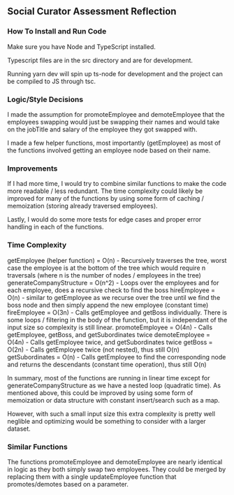 ## Social Curator Assessment Reflection

### How To Install and Run Code

Make sure you have Node and TypeScript installed.

Typescript files are in the src directory and are for development.

Running yarn dev will spin up ts-node for development and the project can be compiled to JS through tsc.

### Logic/Style Decisions

I made the assumption for promoteEmployee and demoteEmployee that the employees swapping would just be swapping their names and would take on the jobTitle and salary of the employee they got swapped with.

I made a few helper functions, most importantly (getEmployee) as most of the functions involved getting an employee node based on their name.

### Improvements

If I had more time, I would try to combine similar functions to make the code more readable / less redundant. The time complexity could likely be improved for many of the functions by using some form of caching / memoization (storing already traversed employees). 

Lastly, I would do some more tests for edge cases and proper error handling in each of the functions.

### Time Complexity

getEmployee (helper function) = O(n) - Recursively traverses the tree, worst case the employee is at the bottom of the tree which would require n traversals (where n is the number of nodes / employees in the tree)
generateCompanyStructure = O(n^2) - Loops over the employees and for each employee, does a recursive check to find the boss
hireEmployee = O(n) - similar to getEmployee as we recurse over the tree until we find the boss node and then simply append the new employee (constant time) 
fireEmployee = O(3n) - Calls getEmployee and getBoss individually. There is some loops / filtering in the body of the function, but it is independant of the input size so complexity is still linear.
promoteEmployee = O(4n) - Calls getEmployee, getBoss, and getSubordinates twice
demoteEmployee = O(4n) - Calls getEmployee twice, and getSubordinates twice
getBoss = O(2n) - Calls getEmployee twice (not nested), thus still O(n)
getSubordinates = O(n) - Calls getEmployee to find the corresponding node and returns the descendants (constant time operation), thus still O(n)

In summary, most of the functions are running in linear time except for generateCompanyStructure as we have a nested loop (quadratic time). As mentioned above, this could be improved by using some form of memoization or data structure with constant insert/search such as a map.

However, with such a small input size this extra complexity is pretty well neglible and optimizing would be something to consider with a larger dataset.

### Similar Functions

The functions promoteEmployee and demoteEmployee are nearly identical in logic as they both simply swap two employees. They could be merged by replacing them with a single updateEmployee function that promotes/demotes based on a parameter.